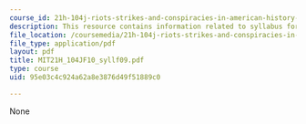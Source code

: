 ```yaml
---
course_id: 21h-104j-riots-strikes-and-conspiracies-in-american-history-fall-2010
description: This resource contains information related to syllabus for fall 2009.
file_location: /coursemedia/21h-104j-riots-strikes-and-conspiracies-in-american-history-fall-2010/95e03c4c924a62a8e3876d49f51889c0_MIT21H_104JF10_syllf09.pdf
file_type: application/pdf
layout: pdf
title: MIT21H_104JF10_syllf09.pdf
type: course
uid: 95e03c4c924a62a8e3876d49f51889c0

---
```

None